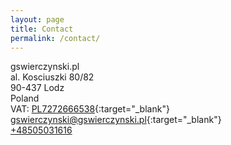 ```yaml
---
layout: page
title: Contact
permalink: /contact/
---
```


gswierczynski.pl  
al. Kosciuszki 80/82  
90-437 Lodz  
Poland  
VAT: [PL7272666538](http://ec.europa.eu/taxation_customs/vies/){:target="_blank"}  
[gswierczynski@gswierczynski.pl](mailto:gswierczynski@gswierczynski.pl){:target="_blank"}  
[+48505031616](tel:+48505031616)  
